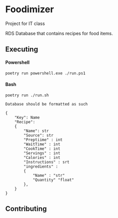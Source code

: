 # Foodimizer
Project for IT class

RDS Database that contains recipes for food items.
## Executing
#### Powershell

```poetry run powershell.exe ./run.ps1```

#### Bash
```poetry run ./run.sh```
```
Database should be formatted as such

{
    "Key": Name
    "Recipe":
    {
        "Name": str
        "Source": str
        "Preptiime" : int
        "WaitTime" : int
        "CookTime" : int
        "Servings" : int
        "Calories" : int
        "Instructions" : srt
        "ingredients" :
        {
            "Name" : "str"
            "Quantity" "float"
        },
    }
}
```
## Contributing

